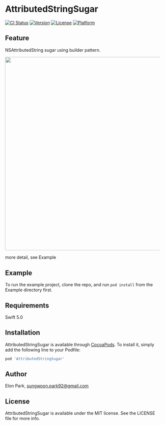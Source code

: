 # AttributedStringSugar

[![CI Status](https://img.shields.io/travis/ElonPark/AttributedStringSugar.svg?style=flat)](https://travis-ci.org/ElonPark/AttributedStringSugar)
[![Version](https://img.shields.io/cocoapods/v/AttributedStringSugar.svg?style=flat)](https://cocoapods.org/pods/AttributedStringSugar)
[![License](https://img.shields.io/cocoapods/l/AttributedStringSugar.svg?style=flat)](https://cocoapods.org/pods/AttributedStringSugar)
[![Platform](https://img.shields.io/cocoapods/p/AttributedStringSugar.svg?style=flat)](https://cocoapods.org/pods/AttributedStringSugar)

## Feature

NSAttributedString sugar using builder pattern.

<p>
<img src="https://user-images.githubusercontent.com/13270453/77228119-7348bf00-6bc8-11ea-95c4-06c624ff8ca3.png" alt="" width="805.6" height="629.6" border="0" />
</p>

more detail, see Example

## Example

To run the example project, clone the repo, and run `pod install` from the Example directory first.

## Requirements
Swift 5.0

## Installation

AttributedStringSugar is available through [CocoaPods](https://cocoapods.org). To install
it, simply add the following line to your Podfile:

```ruby
pod 'AttributedStringSugar'
```

## Author

Elon Park, sungwoon.park92@gmail.com

## License

AttributedStringSugar is available under the MIT license. See the LICENSE file for more info.
